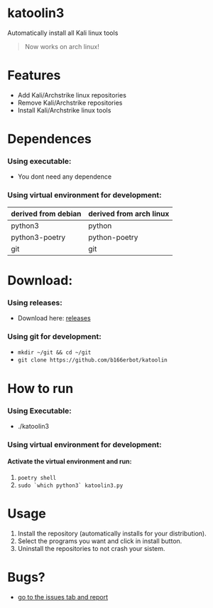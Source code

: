 # katoolin3
Automatically install all Kali linux tools

> Now works on arch linux!

# Features
- Add Kali/Archstrike linux repositories
- Remove Kali/Archstrike repositories
- Install Kali/Archstrike linux tools

# Dependences
### Using executable:
- You dont need any dependence

### Using virtual environment for development:
| derived from debian | derived from arch linux |
| --- | --- |
| python3             | python                  |
| python3-poetry      | python-poetry           |
| git                 | git                     |

# Download:
### Using releases:
- Download here: [releases](https://github.com/b166erbot/katoolin/releases)
### Using git for development:
- ```mkdir ~/git && cd ~/git```
- ```git clone https://github.com/b166erbot/katoolin```

# How to run
### Using Executable:
- ./katoolin3

### Using virtual environment for development:
#### Activate the virtual environment and run:
1. ```poetry shell```
2. ```sudo `which python3` katoolin3.py```

# Usage
1. Install the repository (automatically installs for your distribution).
2. Select the programs you want and click in install button.
3. Uninstall the repositories to not crash your sistem.

# Bugs?

- [go to the issues tab and report](https://github.com/b166erbot/katoolin/issues)
